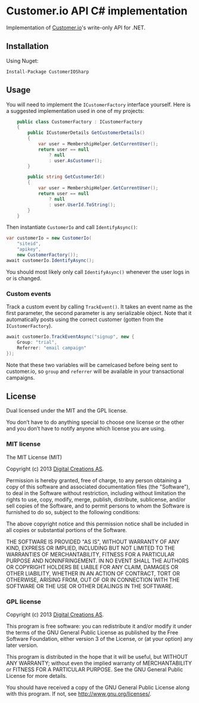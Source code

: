 # Customer.io API C# implementation

Implementation of [Customer.io](http://www.customer.io)'s write-only API for .NET.

## Installation

Using Nuget:

    Install-Package CustomerIOSharp

## Usage

You will need to implement the `ICustomerFactory` interface yourself. Here is a suggested implementation used in one of my projects:

```cs
    public class CustomerFactory : ICustomerFactory
    {
        public ICustomerDetails GetCustomerDetails()
        {
            var user = MembershipHelper.GetCurrentUser();
            return user == null 
                ? null 
                : user.AsCustomer();
        }

        public string GetCustomerId()
        {
            var user = MembershipHelper.GetCurrentUser();
            return user == null
                ? null
                : user.UserId.ToString();
        }
    }
```

Then instantiate `CustomerIo` and call `IdentifyAsync()`:

```cs
var customerIo = new CustomerIo(
    "siteid", 
    "apikey", 
    new CustomerFactory());
await customerIo.IdentifyAsync();
```

You should most likely only call `IdentifyAsync()` whenever the user logs in or is changed.

### Custom events

Track a custom event by calling `TrackEvent()`. It takes an event name as the first parameter, the second parameter is any serializable object. Note that it automatically posts using the correct customer (gotten from the `ICustomerFactory`).

```cs
await customerIo.TrackEventAsync("signup", new {
	Group: "trial",
	Referrer: "email campaign"
});
```

Note that these two variables will be camelcased before being sent to customer.io, so `group` and `referrer` will be available in your transactional campaigns.

## License

Dual licensed under the MIT and the GPL license.

You don’t have to do anything special to choose one license or the other and you don’t have to notify anyone which license you are using.

### MIT license

The MIT License (MIT)

Copyright (c) 2013 [Digital Creations AS](http://www.digitalcreations.no).

Permission is hereby granted, free of charge, to any person obtaining a copy of this software and associated documentation files (the "Software"), to deal in the Software without restriction, including without limitation the rights to use, copy, modify, merge, publish, distribute, sublicense, and/or sell copies of the Software, and to permit persons to whom the Software is furnished to do so, subject to the following conditions:

The above copyright notice and this permission notice shall be included in all copies or substantial portions of the Software.

THE SOFTWARE IS PROVIDED "AS IS", WITHOUT WARRANTY OF ANY KIND, EXPRESS OR IMPLIED, INCLUDING BUT NOT LIMITED TO THE WARRANTIES OF MERCHANTABILITY, FITNESS FOR A PARTICULAR PURPOSE AND NONINFRINGEMENT. IN NO EVENT SHALL THE AUTHORS OR COPYRIGHT HOLDERS BE LIABLE FOR ANY CLAIM, DAMAGES OR OTHER LIABILITY, WHETHER IN AN ACTION OF CONTRACT, TORT OR OTHERWISE, ARISING FROM, OUT OF OR IN CONNECTION WITH THE SOFTWARE OR THE USE OR OTHER DEALINGS IN THE SOFTWARE.

### GPL license

Copyright (c) 2013 [Digital Creations AS](http://www.digitalcreations.no).

This program is free software: you can redistribute it and/or modify it under the terms of the GNU General Public License as published by the Free Software Foundation, either version 3 of the License, or (at your option) any later version.

This program is distributed in the hope that it will be useful, but WITHOUT ANY WARRANTY; without even the implied warranty of MERCHANTABILITY or FITNESS FOR A PARTICULAR PURPOSE.  See the GNU General Public License for more details.

You should have received a copy of the GNU General Public License along with this program.  If not, see <http://www.gnu.org/licenses/>.